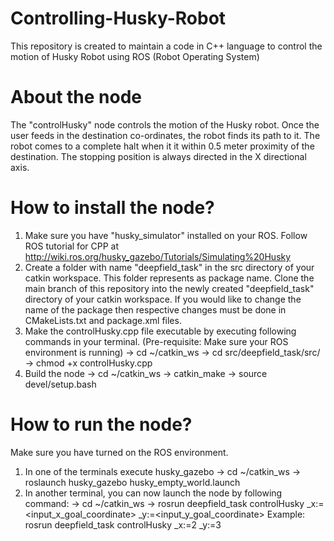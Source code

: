 # Controlling-Husky-Robot
This repository is created to maintain a code in C++ language to control the motion of Husky Robot using ROS (Robot Operating System)

# About the node
The "controlHusky" node controls the motion of the Husky robot. Once the user feeds in the destination co-ordinates, the robot finds its path to it. The robot comes to a complete halt when it it within 0.5 meter proximity of the destination. The stopping position is always directed in the X directional axis. 

# How to install the node?
1) Make sure you have "husky_simulator" installed on your ROS. Follow ROS tutorial for CPP at http://wiki.ros.org/husky_gazebo/Tutorials/Simulating%20Husky
2) Create a folder with name "deepfield_task" in the src directory of your catkin workspace. This folder represents as package name. Clone the main branch of this repository into the newly created "deepfield_task" directory of your catkin workspace. If you would like to change the name of the package then respective changes must be done in CMakeLists.txt and package.xml files.
3) Make the controlHusky.cpp file executable by executing following commands in your terminal. (Pre-requisite: Make sure your ROS environment is running)
  -> cd ~/catkin_ws
  -> cd src/deepfield_task/src/
  -> chmod +x controlHusky.cpp
4) Build the node
  -> cd ~/catkin_ws
  -> catkin_make
  -> source devel/setup.bash

# How to run the node?
Make sure you have turned on the ROS environment.
1) In one of the terminals execute husky_gazebo 
  -> cd ~/catkin_ws
  -> roslaunch husky_gazebo husky_empty_world.launch
2) In another terminal, you can now launch the node by following command:
  -> cd ~/catkin_ws
  -> rosrun deepfield_task controlHusky _x:=<input_x_goal_coordinate> _y:=<input_y_goal_coordinate>
    Example: rosrun deepfield_task controlHusky _x:=2 _y:=3

